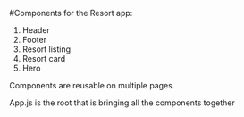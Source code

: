#Components for the Resort app:
1. Header
2. Footer
3. Resort listing
4. Resort card
5. Hero

Components are reusable on multiple pages.

App.js is the root that is bringing all the components together